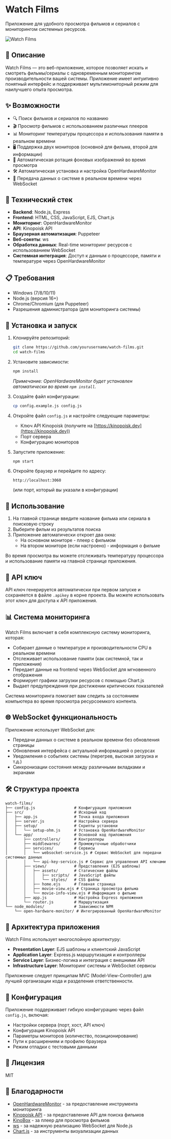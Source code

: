# Watch Films

Приложение для удобного просмотра фильмов и сериалов с мониторингом системных ресурсов.

![Watch Films](https://img.shields.io/badge/Watch_Films-1.0.0-blue)

## 🎯 Описание

Watch Films — это веб-приложение, которое позволяет искать и смотреть фильмы/сериалы с одновременным мониторингом производительности вашей системы. Приложение имеет интуитивно понятный интерфейс и поддерживает мультимониторный режим для наилучшего опыта просмотра.

## ✨ Возможности

- 🔍 Поиск фильмов и сериалов по названию
- 🎬 Просмотр фильмов с использованием различных плееров
- 📊 Мониторинг температуры процессора и использования памяти в реальном времени
- 🖥️ Поддержка двух мониторов (основной для фильма, второй для информации)
- 🔄 Автоматическая ротация фоновых изображений во время просмотра
- 🛠️ Автоматическая установка и настройка OpenHardwareMonitor
- 📡 Передача данных о системе в реальном времени через WebSocket

## 🔧 Технический стек

- **Backend**: Node.js, Express
- **Frontend**: HTML, CSS, JavaScript, EJS, Chart.js
- **Мониторинг**: OpenHardwareMonitor
- **API**: Kinopoisk API
- **Браузерная автоматизация**: Puppeteer
- **Веб-сокеты**: ws
- **Обработка данных**: Real-time мониторинг ресурсов с использованием WebSocket
- **Системная интеграция**: Доступ к данным о процессоре, памяти и температуре через OpenHardwareMonitor

## 📋 Требования

- Windows (7/8/10/11)
- Node.js (версия 16+)
- Chrome/Chromium (для Puppeteer)
- Разрешения администратора (для мониторинга системы)

## 🚀 Установка и запуск

1. Клонируйте репозиторий:

   ```bash
   git clone https://github.com/yourusername/watch-films.git
   cd watch-films
   ```

2. Установите зависимости:

   ```bash
   npm install
   ```

   _Примечание: OpenHardwareMonitor будет установлен автоматически во время `npm install`._

3. Создайте файл конфигурации:

   ```bash
   cp config.example.js config.js
   ```

4. Откройте файл `config.js` и настройте следующие параметры:

   - Ключ API Kinopoisk (получите на [https://kinopoisk.dev](https://kinopoisk.dev))
   - Порт сервера
   - Конфигурацию мониторов

5. Запустите приложение:

   ```bash
   npm start
   ```

6. Откройте браузер и перейдите по адресу:
   ```
   http://localhost:3060
   ```
   (или порт, который вы указали в конфигурации)

## 📝 Использование

1. На главной странице введите название фильма или сериала в поисковую строку
2. Выберите фильм из результатов поиска
3. Приложение автоматически откроет два окна:
   - На основном мониторе - плеер с фильмом
   - На втором мониторе (если настроено) - информация о фильме

Во время просмотра вы можете отслеживать температуру процессора и использование памяти на главной странице приложения.

## 🔐 API ключ

API ключ генерируется автоматически при первом запуске и сохраняется в файле `.apikey` в корне проекта. Вы можете использовать этот ключ для доступа к API приложения.

## 📊 Система мониторинга

Watch Films включает в себя комплексную систему мониторинга, которая:

- Собирает данные о температуре и производительности CPU в реальном времени
- Отслеживает использование памяти (как системной, так и приложения)
- Передает данные на frontend через WebSocket для мгновенного отображения
- Формирует графики загрузки ресурсов с помощью Chart.js
- Выдает предупреждения при достижении критических показателей

Система мониторинга помогает вам следить за состоянием компьютера во время просмотра ресурсоемкого контента.

## 🌐 WebSocket функциональность

Приложение использует WebSocket для:

- Передачи данных о системе в реальном времени без обновления страницы
- Обновления интерфейса с актуальной информацией о ресурсах
- Уведомления о событиях системы (перегрев, высокая загрузка и т.д.)
- Синхронизации состояния между различными вкладками и экранами

## 🛠️ Структура проекта

```
watch-films/
├── config.js                 # Конфигурация приложения
├── src/                      # Исходный код
│   ├── app.js                # Точка входа приложения
│   ├── server.js             # Настройка сервера
│   ├── setup/                # Скрипты установки
│   │   └── setup-ohm.js      # Установка OpenHardwareMonitor
│   └── app/                  # Основной код приложения
│       ├── controllers/      # Контроллеры
│       ├── middlewares/      # Промежуточные обработчики
│       ├── services/         # Сервисы
│       │   └── websocket-service.js # Сервис WebSocket для передачи системных данных
│       │   └── api-key-service.js # Сервис для управления API ключами
│       ├── views/            # Представления (EJS шаблоны)
│       │   ├── assets/       # Статические файлы
│       │   │   ├── scripts/  # JavaScript файлы
│       │   │   └── styles/   # CSS файлы
│       │   ├── home.ejs      # Главная страница
│       │   ├── movie-view.ejs # Страница просмотра фильма
│       │   └── movie-info-view.ejs # Информация о фильме
│       ├── app.js            # Настройка Express приложения
│       └── router.js         # Маршрутизация
└── node_modules/             # Зависимости NPM
    └── open-hardware-monitor/ # Интегрированный OpenHardwareMonitor
```

## 🔄 Архитектура приложения

Watch Films использует многослойную архитектуру:

- **Presentation Layer**: EJS шаблоны и клиентский JavaScript
- **Application Layer**: Express.js маршрутизация и контроллеры
- **Service Layer**: Бизнес-логика и интеграция с внешними API
- **Infrastructure Layer**: Мониторинг системы и WebSocket сервисы

Приложение следует принципам MVC (Model-View-Controller) для лучшей организации кода и разделения ответственности.

## 🔧 Конфигурация

Приложение поддерживает гибкую конфигурацию через файл `config.js`, включая:

- Настройки сервера (порт, хост, API ключ)
- Конфигурация Kinopoisk API
- Параметры мониторов (количество, позиционирование)
- Пути к расширениям и профилю браузера
- Режим отладки с тестовыми данными

## 📄 Лицензия

MIT

## 🙏 Благодарности

- [OpenHardwareMonitor](https://openhardwaremonitor.org/) - за предоставление инструмента мониторинга
- [Kinopoisk API](https://kinopoisk.dev/) - за предоставление API для поиска фильмов
- [KinoBox](https://kinobox.tv/) - за плеер для просмотра фильмов
- [ws](https://github.com/websockets/ws) - за надежную реализацию WebSocket для Node.js
- [Chart.js](https://www.chartjs.org/) - за инструменты визуализации данных
